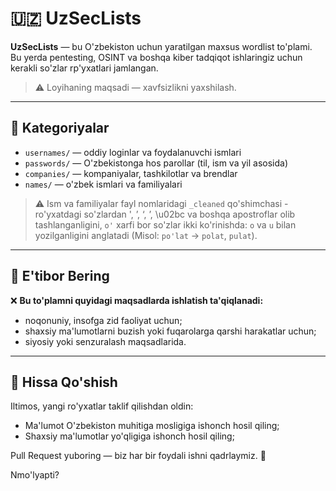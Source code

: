 # 🇺🇿 UzSecLists

**UzSecLists** — bu O'zbekiston uchun yaratilgan maxsus wordlist to'plami.
Bu yerda pentesting, OSINT va boshqa kiber tadqiqot ishlaringiz uchun kerakli so'zlar rp'yxatlari jamlangan.

> ⚠️ Loyihaning maqsadi — xavfsizlikni yaxshilash.

---

## 📁 Kategoriyalar

- `usernames/` — oddiy loginlar va foydalanuvchi ismlari
- `passwords/` — O'zbekistonga hos parollar (til, ism va yil asosida)
- `companies/` — kompaniyalar, tashkilotlar va brendlar
- `names/` — o'zbek ismlari va familiyalari
> ⚠️ Ism va familiyalar fayl nomlaridagi `_cleaned` qo'shimchasi - ro'yxatdagi so'zlardan ', ’, ‘, ʼ, \u02bc va boshqa apostroflar olib tashlanganligini, `o'` xarfi bor so'zlar ikki ko'rinishda: `o` va `u` bilan yozilganligini anglatadi (Misol: `po'lat` -> `polat`, `pulat`). 

---

## 🚫 E'tibor Bering

❌ **Bu to'plamni quyidagi maqsadlarda ishlatish ta'qiqlanadi:**
- noqonuniy, insofga zid faoliyat uchun; 
- shaxsiy ma'lumotlarni buzish yoki fuqarolarga qarshi harakatlar uchun;  
- siyosiy yoki senzuralash maqsadlarida.

---

## 🤝 Hissa Qo'shish

Iltimos, yangi ro'yxatlar taklif qilishdan oldin:
- Ma'lumot O'zbekiston muhitiga mosligiga ishonch hosil qiling;
- Shaxsiy ma'lumotlar yo'qligiga ishonch hosil qiling;

Pull Request yuboring — biz har bir foydali ishni qadrlaymiz. 💪

Nmo'lyapti?
